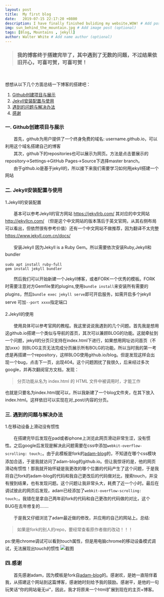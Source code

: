 ```yaml
---
layout: post
title:  My first blog
date:   2019-07-15 22:17:20 +0800
description: I have finally finished buliding my website,WOW! # Add post description (optional)
img: sun_behind_the_mountain.jpg # Add image post (optional)
tags: [Blog, Mountains , jekyll]
author: Walter White # Add name author (optional)
---
```

<style type="text/css">
p{ line-height: 170% }
</style>

>### 我的博客终于搭建完毕了，其中遇到了无数的问题，不过结果依旧开心，可喜可贺，可喜可贺！

<br>
<br>
想想从以下几个方面总结一下博客的搭建吧：

1. [Github创建项目与展示](#title1)
2. [Jekyll安装配置与使用](#title2)
3. [遇到的问题与解决办法](#title3)
4. [感谢](#title4)


<span id="title1"></span>
### 一. Github创建项目与展示

&emsp;&emsp;首先，github为用户提供了一个终身免费的域名: username.github.io，可以利用这个域名搭建自己的博客  
&emsp;&emsp;其次，github下的repositories也可以展示为网页。方法是点击要展示的repository->Settings->GitHub Pages->Source下选择master branch。  
&emsp;&emsp;由于github.io是基于jekyll的，所以接下来我们需要学习如何用jekyll搭建一个网站

<span id="title2"></span>
### 二. Jekyll安装配置与使用

1.Jekyll的安装配置

&emsp;&emsp;基本可以参考Jekyll的官方网站 https://jekyllrb.com/ 其对应的中文网站 http://jekyllcn.com/ （但是这个中文网站的版本落后于英文官网，从其右侧布局可以看出，但依然很有参考价值）还有一个中文网站不做推荐，因为翻译不太完整 https://www.jekyll.com.cn/docs/

&emsp;&emsp;安装Jekyll 因为Jekyll is a Ruby Gem。所以需要依次安装Ruby,Jekyll和bundler

    sudo apt install ruby-full
    gem install jekyll bundler

&emsp;&emsp;然后我们可以开始新建一个Jekyll博客，或者FORK一个优秀的模板。FORK时需要注意对方Gemfile里的plugins,使用`bundle install`来安装所有需要的plugins，然后`bundle exec jekyll serve`即可开启服务，如需开启多个jekyll serve 可加`--port xxxx`指定端口

2.Jekyll的使用

&emsp;&emsp;使用具体可以参考官网的教程。我这里说说我遇到的几个问题。首先我是想用这github.io搭建一个类似与导航的首页，其次可以兼顾BLOG的功能。这就牵扯到一个问题，jekyll的分页只支持在index.html下进行，如果想用网址访问首页（不加\xxx）则BLOG主页无法完成分页展示所有BOLG的功能。所以当时我的第一考虑是再搭建一个repository，这样BLOG使用github.io/blog。但是发现这样会出现一个bug，点击下一页，出现404。这个问题困扰了我很久，后来经过多次google，并再次翻阅官方文档，发现：
> 分页功能从名为 index.html 的 HTML 文件中被调用时，才能工作

也就是只要名为index.html就可以，所以我新建了一个blog文件夹，在其下放入index.html。这样依旧可以实现在对_post/内容的分页。

<span id="title3"></span>
### 三. 遇到的问题与解决办法

1.在移动设备上滑动没有惯性

&emsp;&emsp;在搭建完毕后发现在pad或者iphone上浏览此网页滑动非常生涩，没有惯性。之后google后发现是解决此问题需要在css中添加`webkit-overflow-scrolling: touch;`。由于此模板是fork的<a href="https://github.com/artemsheludko/adam-blog">adam-blog</a>的，不知道在哪个css模块添加合适，于是我就访问了adam-blog的github.io。但让我惊讶的是，他的网页滑动有惯性！那我就开始怀疑是我更改的哪个位置的代码产生了这个问题，于是我将自己fork的adam-blog的代码和我自己更改后的代码做对比，搜索touch，并没有搜到结果，也有发现问题。这个问题让我非常头大，耗费了近一个小时。最后在调试彼此的网页后发现，adam已经添加了`webkit-overflow-scrolling: touch;`。我错在是拿自己两年前fork的代码和自己更改的代码做的对比，这个BUG在去年修复的.......

&emsp;&emsp;于是我又仔细浏览了adam最近做的修改，并应用的自己的网站上。总结:

>如果是fork的别人的repo，要经常查看原作者做的改动！！！

ps:使用chrome调试可以看到touch属性，但是用电脑chrome的移动设备模式调试，无法展现出touch的惯性
![截图]({{site.baseurl}}/assets/img/touch.png)

<span id="title4"></span>
### 四.感谢

&emsp;&emsp;首先感谢adam，因为模板是fork自<a href="https://github.com/artemsheludko/adam-blog">adam-blog</a>的。感谢欢，是她一直陪伴着我，从搭建这个网站到这篇博客，感谢她时刻给予我的鼓励。感谢平，是他的一句玩笑话“你的网站毫无ui”，因此，我才将原来一个html扩展到现在的主页+博客。

